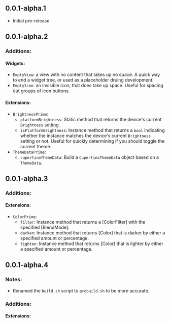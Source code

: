 ## 0.0.1-alpha.1

* Initial pre-release

## 0.0.1-alpha.2

### Additions:

#### Widgets:
  * `EmptyView`: a view with no content that takes up no space. A quick way to end a widget tree, or used as a placeholder druing development.
  * `EmptyIcon`: an invisible icon, that does take up space. Useful for spacing out groups of icon buttons.

#### Extensions:
  * `BrightnessPrime`:
    * `platformBrightness`: Static method that returns the device's current `Brightness` setting.
    * `isPlatformBrightness`: Instance method that returns a `bool` indicating whether the instance matches the device's current `Brightness` setting or not. Useful for quickly determining if you should toggle the current theme.
  * `ThemeDataPrime`:
    * `cupertinoThemeData`: Build a `CupertinoThemeData` object based on a `ThemeData`.

## 0.0.1-alpha.3

### Additions:

#### Extensions:
  * `ColorPrime`:
    * `filter`: Instance method that returns a [ColorFilter] with the specified [BlendMode].
    * `darken`: Instance method that returns [Color] that is darker by either a specified amount or percentage.
    * `lighten`: Instance method that returns [Color] that is lighter by either a specified amount or percentage.

## 0.0.1-alpha.4

### Notes:
  * Renamed the `build.sh` script to `prebuild.sh` to be more accurate.

### Additions:

#### Extensions:
